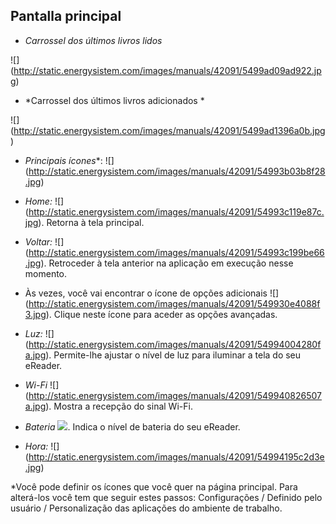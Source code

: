 ## Pantalla principal

- *Carrossel dos últimos livros lidos*

![] (http://static.energysistem.com/images/manuals/42091/5499ad09ad922.jpg)

- *Carrossel dos últimos livros adicionados *

![] (http://static.energysistem.com/images/manuals/42091/5499ad1396a0b.jpg)

- *Principais ícones**: ![] (http://static.energysistem.com/images/manuals/42091/54993b03b8f28.jpg)

- *Home:* ![] (http://static.energysistem.com/images/manuals/42091/54993c119e87c.jpg). Retorna à tela principal.

- *Voltar:* ![] (http://static.energysistem.com/images/manuals/42091/54993c199be66.jpg). Retroceder à tela anterior na aplicação em execução nesse momento. 

- Às vezes, você vai encontrar o ícone de opções adicionais ![] (http://static.energysistem.com/images/manuals/42091/549930e4088f3.jpg). Clique neste ícone para aceder as opções avançadas.

- *Luz:* ![] (http://static.energysistem.com/images/manuals/42091/54994004280fa.jpg). Permite-lhe ajustar o nível de luz para iluminar a tela do seu eReader.

- *Wi-Fi* ![] (http://static.energysistem.com/images/manuals/42091/549940826507a.jpg). Mostra a recepção do sinal Wi-Fi.

- *Bateria* ![](http://static.energysistem.com/images/manuals/42091/549940f9ab6fb.jpg). Indica o nível de bateria do seu eReader.

- *Hora:* ![] (http://static.energysistem.com/images/manuals/42091/54994195c2d3e.jpg)

*Você pode definir os ícones que você quer na página principal. Para alterá-los você tem que seguir estes passos: Configurações / Definido pelo usuário / Personalização das aplicações do ambiente de trabalho.
